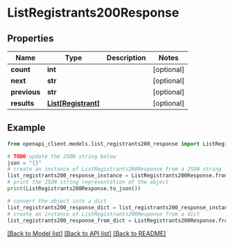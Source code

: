 # ListRegistrants200Response


## Properties

Name | Type | Description | Notes
------------ | ------------- | ------------- | -------------
**count** | **int** |  | [optional] 
**next** | **str** |  | [optional] 
**previous** | **str** |  | [optional] 
**results** | [**List[Registrant]**](Registrant.md) |  | [optional] 

## Example

```python
from openapi_client.models.list_registrants200_response import ListRegistrants200Response

# TODO update the JSON string below
json = "{}"
# create an instance of ListRegistrants200Response from a JSON string
list_registrants200_response_instance = ListRegistrants200Response.from_json(json)
# print the JSON string representation of the object
print(ListRegistrants200Response.to_json())

# convert the object into a dict
list_registrants200_response_dict = list_registrants200_response_instance.to_dict()
# create an instance of ListRegistrants200Response from a dict
list_registrants200_response_from_dict = ListRegistrants200Response.from_dict(list_registrants200_response_dict)
```
[[Back to Model list]](../README.md#documentation-for-models) [[Back to API list]](../README.md#documentation-for-api-endpoints) [[Back to README]](../README.md)



